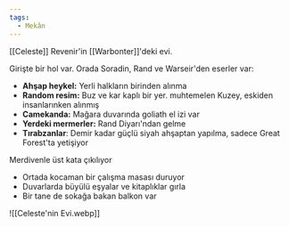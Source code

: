 ```yaml
---
tags:
  - Mekân
---  
```

  
[[Celeste]] Revenir'in [[Warbonter]]'deki evi.  
  
Girişte bir hol var. Orada Soradin, Rand ve Warseir'den eserler var:  
- **Ahşap heykel:** Yerli halkların birinden alınma  
- **Random resim:** Buz ve kar kaplı bir yer. muhtemelen Kuzey, eskiden insanlarınken alınmış  
- **Camekanda:** Mağara duvarında goliath el izi var  
- **Yerdeki mermerler:** Rand Diyarı'ndan gelme  
- **Tırabzanlar**: Demir kadar güçlü siyah ahşaptan yapılma, sadece Great Forest'ta yetişiyor  
  
Merdivenle üst kata çıkılıyor  
- Ortada kocaman bir çalışma masası duruyor  
- Duvarlarda büyülü eşyalar ve kitaplıklar gırla  
- Bir tane de sokağa bakan balkon var  
  
![[Celeste'nin Evi.webp]]